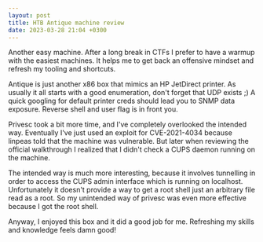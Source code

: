 ```yaml
---
layout: post
title: HTB Antique machine review
date: 2023-03-28 21:04 +0300
---
```


Another easy machine. After a long break in CTFs I prefer to have a warmup with the easiest machines. It helps me to get back an offensive mindset and refresh my tooling and shortcuts.

Antique is just another x86 box that mimics an HP JetDirect printer.
As usually it all starts with a good enumeration, don't forget that UDP exists ;)
A quick googling for default printer creds should lead you to SNMP data exposure.
Reverse shell and user flag is in front you.

Privesc took a bit more time, and I've completely overlooked the intended way.
Eventually I've just used an exploit for CVE-2021-4034 because linpeas told that the machine was vulnerable. But later when reviewing the official walkthrough I realized that I didn't check a CUPS daemon running on the machine.

The intended way is much more interesting, because it involves tunnelling in order to access the CUPS admin interface which is running on localhost. Unfortunately it doesn't provide a way to get a root shell just an arbitrary file read as a root. So my unintended way of privesc was even more effective because I got the root shell.

Anyway, I enjoyed this box and it did a good job for me. Refreshing my skills and knowledge feels damn good!